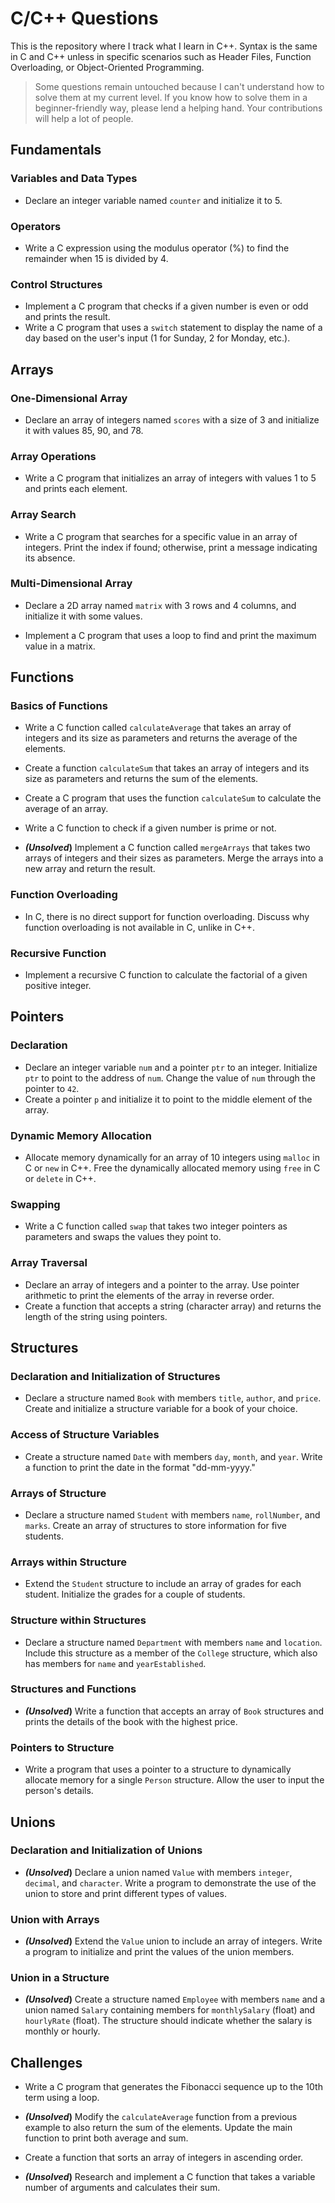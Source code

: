 # C/C++ Questions

This is the repository where I track what I learn in C++. Syntax is the same in C and C++ unless in specific scenarios such as Header Files, Function Overloading, or Object-Oriented Programming.

> Some questions remain untouched because I can't understand how to solve them at my current level. If you know how to solve them in a beginner-friendly way, please lend a helping hand. Your contributions will help a lot of people.

## Fundamentals

### Variables and Data Types

- Declare an integer variable named `counter` and initialize it to 5.

### Operators

- Write a C expression using the modulus operator (%) to find the remainder when 15 is divided by 4.

### Control Structures

- Implement a C program that checks if a given number is even or odd and prints the result.
- Write a C program that uses a `switch` statement to display the name of a day based on the user's input (1 for Sunday, 2 for Monday, etc.).

## Arrays

### One-Dimensional Array

- Declare an array of integers named `scores` with a size of 3 and initialize it with values 85, 90, and 78.

### Array Operations

- Write a C program that initializes an array of integers with values 1 to 5 and prints each element.

### Array Search

- Write a C program that searches for a specific value in an array of integers. Print the index if found; otherwise, print a message indicating its absence.

### Multi-Dimensional Array

- Declare a 2D array named `matrix` with 3 rows and 4 columns, and initialize it with some values.

- Implement a C program that uses a loop to find and print the maximum value in a matrix.

## Functions

### Basics of Functions

- Write a C function called `calculateAverage` that takes an array of integers and its size as parameters and returns the average of the elements.

- Create a function `calculateSum` that takes an array of integers and its size as parameters and returns the sum of the elements.

- Create a C program that uses the function `calculateSum` to calculate the average of an array.

- Write a C function to check if a given number is prime or not.

- **_(Unsolved_)** Implement a C function called `mergeArrays` that takes two arrays of integers and their sizes as parameters. Merge the arrays into a new array and return the result.

### Function Overloading

- In C, there is no direct support for function overloading. Discuss why function overloading is not available in C, unlike in C++.

### Recursive Function

- Implement a recursive C function to calculate the factorial of a given positive integer.

## Pointers

### Declaration

- Declare an integer variable `num` and a pointer `ptr` to an integer. Initialize `ptr` to point to the address of `num`. Change the value of `num` through the pointer to `42`.
- Create a pointer `p` and initialize it to point to the middle element of the array.

### Dynamic Memory Allocation

- Allocate memory dynamically for an array of 10 integers using `malloc` in C or `new` in C++. Free the dynamically allocated memory using `free` in C or `delete` in C++.

### Swapping

- Write a C function called `swap` that takes two integer pointers as parameters and swaps the values they point to.

### Array Traversal

- Declare an array of integers and a pointer to the array. Use pointer arithmetic to print the elements of the array in reverse order.
- Create a function that accepts a string (character array) and returns the length of the string using pointers.

## Structures

### Declaration and Initialization of Structures

- Declare a structure named `Book` with members `title`, `author`, and `price`. Create and initialize a structure variable for a book of your choice.

### Access of Structure Variables

- Create a structure named `Date` with members `day`, `month`, and `year`. Write a function to print the date in the format "dd-mm-yyyy."

### Arrays of Structure

- Declare a structure named `Student` with members `name`, `rollNumber`, and `marks`. Create an array of structures to store information for five students.

### Arrays within Structure

- Extend the `Student` structure to include an array of grades for each student. Initialize the grades for a couple of students.

### Structure within Structures

- Declare a structure named `Department` with members `name` and `location`. Include this structure as a member of the `College` structure, which also has members for `name` and `yearEstablished`.

### Structures and Functions

- **_(Unsolved_)** Write a function that accepts an array of `Book` structures and prints the details of the book with the highest price.

### Pointers to Structure

- Write a program that uses a pointer to a structure to dynamically allocate memory for a single `Person` structure. Allow the user to input the person's details.

## Unions

### Declaration and Initialization of Unions

- **_(Unsolved_)** Declare a union named `Value` with members `integer`, `decimal`, and `character`. Write a program to demonstrate the use of the union to store and print different types of values.

### Union with Arrays

- **_(Unsolved_)** Extend the `Value` union to include an array of integers. Write a program to initialize and print the values of the union members.

### Union in a Structure

- **_(Unsolved_)** Create a structure named `Employee` with members `name` and a union named `Salary` containing members for `monthlySalary` (float) and `hourlyRate` (float). The structure should indicate whether the salary is monthly or hourly.

## Challenges

- Write a C program that generates the Fibonacci sequence up to the 10th term using a loop.

- **_(Unsolved_)** Modify the `calculateAverage` function from a previous example to also return the sum of the elements. Update the main function to print both average and sum.

- Create a function that sorts an array of integers in ascending order.

- **_(Unsolved_)** Research and implement a C function that takes a variable number of arguments and calculates their sum.

